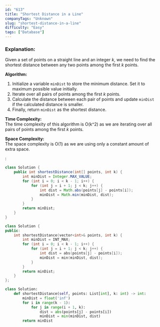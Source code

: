 ```yaml
---
id: "613"
title: "Shortest Distance in a Line"
companyTags: "Unknown"
slug: "shortest-distance-in-a-line"
difficulty: "Easy"
tags: ["Database"]
---
```


### Explanation:

Given a set of points on a straight line and an integer *k*, we need to find the shortest distance between any two points among the first *k* points.

**Algorithm:**
1. Initialize a variable `minDist` to store the minimum distance. Set it to maximum possible value initially.
2. Iterate over all pairs of points among the first *k* points.
3. Calculate the distance between each pair of points and update `minDist` if the calculated distance is smaller.
4. Finally, return `minDist` as the shortest distance.

**Time Complexity:**  
The time complexity of this algorithm is O(k^2) as we are iterating over all pairs of points among the first *k* points.

**Space Complexity:**  
The space complexity is O(1) as we are using only a constant amount of extra space.

:

```java
class Solution {
    public int shortestDistance(int[] points, int k) {
        int minDist = Integer.MAX_VALUE;
        for (int i = 0; i < k - 1; i++) {
            for (int j = i + 1; j < k; j++) {
                int dist = Math.abs(points[j] - points[i]);
                minDist = Math.min(minDist, dist);
            }
        }
        return minDist;
    }
}
```

```cpp
class Solution {
public:
    int shortestDistance(vector<int>& points, int k) {
        int minDist = INT_MAX;
        for (int i = 0; i < k - 1; i++) {
            for (int j = i + 1; j < k; j++) {
                int dist = abs(points[j] - points[i]);
                minDist = min(minDist, dist);
            }
        }
        return minDist;
    }
};
```

```python
class Solution:
    def shortestDistance(self, points: List[int], k: int) -> int:
        minDist = float('inf')
        for i in range(k - 1):
            for j in range(i + 1, k):
                dist = abs(points[j] - points[i])
                minDist = min(minDist, dist)
        return minDist
```